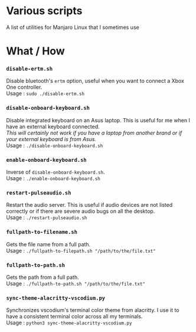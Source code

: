 # Various scripts
A list of utilities for Manjaro Linux that I sometimes use

# What / How

### `disable-ertm.sh` 
Disable bluetooth's `ertm` option, useful when you want to connect a Xbox One controller.  
Usage : `sudo ./disable-ertm.sh`

### `disable-onboard-keyboard.sh`
Disable integrated keyboard on an Asus laptop. This is useful for me when I have an external keyboard connected.   
*This will certainly not work if you have a laptop from another brand or if your external keyboard is from Asus.*  
Usage : `./disable-onboard-keyboard.sh`

### `enable-onboard-keyboard.sh`
Inverse of `disable-onboard-keyboard.sh`.  
Usage : `./enable-onboard-keyboard.sh`

### `restart-pulseaudio.sh`
Restart the audio server. This is useful if audio devices are not listed correctly or if there are severe audio bugs on all the desktop.  
Usage : `./restart-pulseaudio.sh`

### `fullpath-to-filename.sh`
Gets the file name from a full path.  
Usage : `./fullpath-to-filepath.sh "/path/to/the/file.txt"`

### `fullpath-to-path.sh`
Gets the path from a full path.  
Usage : `./fullpath-to-path.sh "/path/to/the/file.txt"`

### `sync-theme-alacritty-vscodium.py`
Synchronizes vscodium's terminal color theme from alacritty.
I use it to have a consistent terminal color across all my terminals.   
Usage : `python3 sync-theme-alacritty-vscodium.py` 